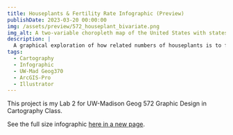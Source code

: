 ```yaml
---
title: Houseplants & Fertility Rate Infographic (Preview)
publishDate: 2023-03-20 00:00:00
img: /assets/preview/572_houseplant_bivariate.png
img_alt: A two-variable choropleth map of the United States with states colored by fertility rate and number of houseplants bought.
description: |
  A graphical exploration of how related numbers of houseplants is to fertility rate in the USA.
tags:
  - Cartography
  - Infographic
  - UW-Mad Geog370
  - ArcGIS-Pro
  - Illustrator
---
```


This project is my Lab 2 for UW-Madison Geog 572 Graphic Design in Cartography Class.

See the full size infographic <a href="/assets/572_houseplants-fullsize.png" target="_blank">here in a new page</a>.